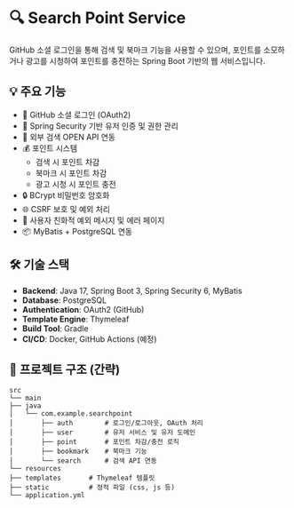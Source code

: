 # 🔍 Search Point Service

GitHub 소셜 로그인을 통해 검색 및 북마크 기능을 사용할 수 있으며, 포인트를 소모하거나 광고를 시청하여 포인트를 충전하는 Spring Boot 기반의 웹 서비스입니다.

## 💡 주요 기능

- 🔐 GitHub 소셜 로그인 (OAuth2)
- 🔐 Spring Security 기반 유저 인증 및 권한 관리
- 🔎 외부 검색 OPEN API 연동
- 💰 포인트 시스템
    - 검색 시 포인트 차감
    - 북마크 시 포인트 차감
    - 광고 시청 시 포인트 충전
- 🔒 BCrypt 비밀번호 암호화
- 🌐 CSRF 보호 및 예외 처리
- 📄 사용자 친화적 예외 메시지 및 에러 페이지
- 📦 MyBatis + PostgreSQL 연동

## 🛠️ 기술 스택

- **Backend**: Java 17, Spring Boot 3, Spring Security 6, MyBatis
- **Database**: PostgreSQL
- **Authentication**: OAuth2 (GitHub)
- **Template Engine**: Thymeleaf
- **Build Tool**: Gradle
- **CI/CD**: Docker, GitHub Actions (예정)

## 📁 프로젝트 구조 (간략)
```
src
└── main
├── java
│   └── com.example.searchpoint
│       ├── auth        # 로그인/로그아웃, OAuth 처리
│       ├── user        # 유저 서비스 및 유저 도메인
│       ├── point       # 포인트 차감/충전 로직
│       ├── bookmark    # 북마크 기능
│       └── search      # 검색 API 연동
└── resources
├── templates       # Thymeleaf 템플릿
├── static          # 정적 파일 (css, js 등)
└── application.yml
```